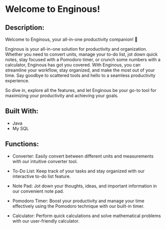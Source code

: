 
# Welcome to Enginous!


## Description:
Welcome to Enginous, your all-in-one productivity companion! 🚀

Enginous is your all-in-one solution for productivity and organization. 
Whether you need to convert units, manage your to-do list, jot down quick notes, stay focused with a Pomodoro timer, or crunch some numbers with a calculator, Enginous has got you covered.
With Enginous, you can streamline your workflow, stay organized, and make the most out of your time. Say goodbye to scattered tools and hello to a seamless productivity experience.

So dive in, explore all the features, and let Enginous be your go-to tool for maximizing your productivity and achieving your goals.

## Built With:
- Java
- My SQL

## Functions:
- Converter: Easily convert between different units and measurements with our intuitive converter tool.

- To-Do List: Keep track of your tasks and stay organized with our interactive to-do list feature.

- Note Pad: Jot down your thoughts, ideas, and important information in our convenient note pad.

- Pomodoro Timer: Boost your productivity and manage your time effectively using the Pomodoro technique with our built-in timer.

- Calculator: Perform quick calculations and solve mathematical problems with our user-friendly calculator.


